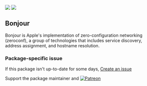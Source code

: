 [![](https://img.shields.io/chocolatey/v/bonjour?color=green&label=bonjour)](https://chocolatey.org/packages/bonjour) [![](https://img.shields.io/chocolatey/dt/bonjour)](https://chocolatey.org/packages/bonjour)

## Bonjour
Bonjour is Apple's implementation of zero-configuration networking (zeroconf), a group of technologies 
that includes service discovery, address assignment, and hostname resolution.

### Package-specific issue
If this package isn't up-to-date for some days, [Create an issue](https://github.com/tunisiano187/Chocolatey-packages/issues/new/choose)

Support the package maintainer and [![Patreon](https://cdn.jsdelivr.net/gh/tunisiano187/Chocolatey-packages@d15c4e19c709e7148588d4523ffc6dd3cd3c7e5e/icons/patreon.png)](https://www.patreon.com/tunisiano)

